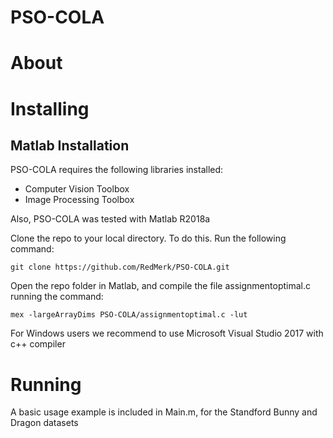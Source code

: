 # PSO-COLA

# About

# Installing

## Matlab Installation
PSO-COLA requires the following libraries installed:
- Computer Vision Toolbox
- Image Processing Toolbox


Also, PSO-COLA was tested with Matlab R2018a

Clone the repo to your local directory. To do this. Run the following command:
```shell script
git clone https://github.com/RedMerk/PSO-COLA.git
```

Open the repo folder in Matlab, and compile the file assignmentoptimal.c running the command:
```shell Matlab
mex -largeArrayDims PSO-COLA/assignmentoptimal.c -lut
```
For Windows users we recommend to use Microsoft Visual Studio 2017 with c++ compiler

# Running

A basic usage example is included in Main.m, for the Standford Bunny and Dragon datasets
